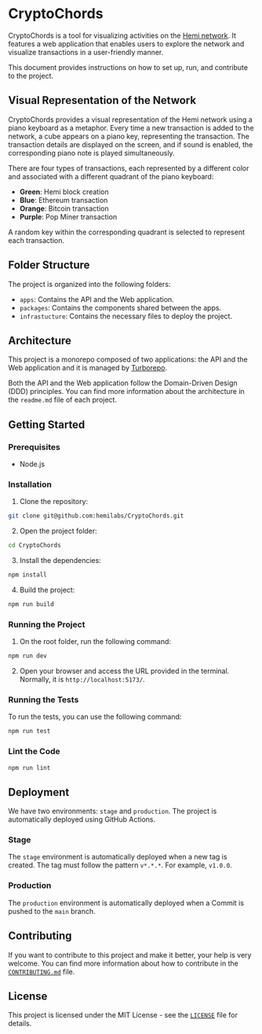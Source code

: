 # CryptoChords

CryptoChords is a tool for visualizing activities on the [Hemi network](https://hemi.xyz). It features a web application that enables users to explore the network and visualize transactions in a user-friendly manner.

This document provides instructions on how to set up, run, and contribute to the project.

## Visual Representation of the Network

CryptoChords provides a visual representation of the Hemi network using a piano keyboard as a metaphor. Every time a new transaction is added to the network, a cube appears on a piano key, representing the transaction. The transaction details are displayed on the screen, and if sound is enabled, the corresponding piano note is played simultaneously.

There are four types of transactions, each represented by a different color and associated with a different quadrant of the piano keyboard:

- **Green**: Hemi block creation
- **Blue**: Ethereum transaction
- **Orange**: Bitcoin transaction
- **Purple**: Pop Miner transaction

A random key within the corresponding quadrant is selected to represent each transaction.

## Folder Structure

The project is organized into the following folders:

- `apps`: Contains the API and the Web application.
- `packages`: Contains the components shared between the apps.
- `infrastucture`: Contains the necessary files to deploy the project.

## Architecture

This project is a monorepo composed of two applications: the API and the Web application and it is managed by [Turborepo](https://turbo.build/repo/docs).

Both the API and the Web application follow the Domain-Driven Design (DDD) principles. You can find more information about the architecture in the `readme.md` file of each project.

## Getting Started

### Prerequisites

- Node.js

### Installation

1. Clone the repository:

```bash
git clone git@github.com:hemilabs/CryptoChords.git
```

2. Open the project folder:

```bash
cd CryptoChords
```

3. Install the dependencies:

```bash
npm install
```

4. Build the project:

```bash
npm run build
```

### Running the Project

1. On the root folder, run the following command:

```bash
npm run dev
```

2. Open your browser and access the URL provided in the terminal. Normally, it is `http://localhost:5173/`.

### Running the Tests

To run the tests, you can use the following command:

```bash
npm run test
```

### Lint the Code

```bash
npm run lint
```

## Deployment

We have two environments: `stage` and `production`.
The project is automatically deployed using GitHub Actions.

### Stage

The `stage` environment is automatically deployed when a new tag is created. The tag must follow the pattern `v*.*.*`. For example, `v1.0.0`.

### Production

The `production` environment is automatically deployed when a Commit is pushed to the `main` branch.

## Contributing

If you want to contribute to this project and make it better, your help is very welcome.
You can find more information about how to contribute in the [`CONTRIBUTING.md`](./CONTRIBUTING.md) file.

## License

This project is licensed under the MIT License - see the [`LICENSE`](./LICENSE) file for details.
